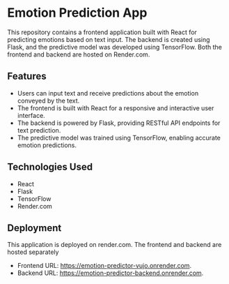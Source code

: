 # Emotion Prediction App

This repository contains a frontend application built with React for predicting emotions based on text input. The backend is created using Flask, and the predictive model was developed using TensorFlow. Both the frontend and backend are hosted on Render.com.

## Features

- Users can input text and receive predictions about the emotion conveyed by the text.
- The frontend is built with React for a responsive and interactive user interface.
- The backend is powered by Flask, providing RESTful API endpoints for text prediction.
- The predictive model was trained using TensorFlow, enabling accurate emotion predictions.

## Technologies Used

- React
- Flask
- TensorFlow
- Render.com

## Deployment

This application is deployed on render.com. The frontend and backend are hosted separately

- Frontend URL: https://emotion-predictor-vujo.onrender.com.
- Backend URL: https://emotion-predictor-backend.onrender.com.
